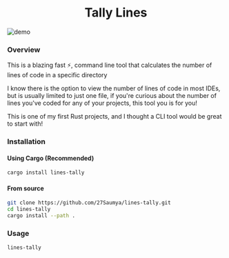 <h1 align="center">Tally Lines</h1>

![demo](https://i.imgur.com/MzMLCXi.png)

### Overview

This is a blazing fast ⚡, command line tool that calculates the number of lines of code in a specific directory

I know there is the option to view the number of lines of code in most IDEs, but is usually limited to just one file, if you're curious about the number of lines you've coded for any of your projects, this tool you is for you!

This is one of my first Rust projects, and I thought a CLI tool would be great to start with!

### Installation

#### Using Cargo (Recommended)

```bash
cargo install lines-tally
```

#### From source

```bash
git clone https://github.com/27Saumya/lines-tally.git
cd lines-tally
cargo install --path .
```

### Usage

```bash
lines-tally
```